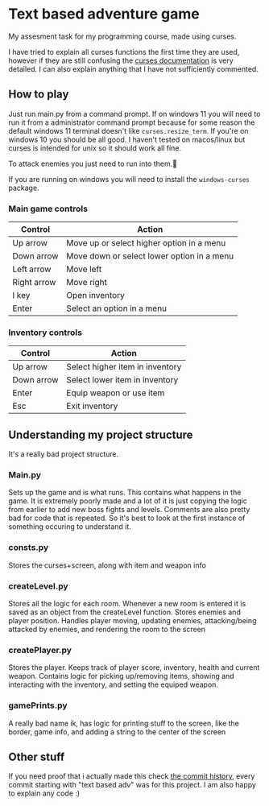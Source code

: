 # Text based adventure game
My assesment task for my programming course, made using curses.

I have tried to explain all curses functions the first time they are used, however if they are still confusing the [curses documentation](https://docs.python.org/3/howto/curses.html) is very detailed. I can also explain anything that I have not sufficiently commented.

## How to play
Just run main.py from a command prompt. If on windows 11 you will need to run it from a administrator command prompt because for some reason the default windows 11 terminal doesn't like `curses.resize_term`. If you're on windows 10 you should be all good. I haven't tested on macos/linux but curses is intended for unix so it should work all fine.

To attack enemies you just need to run into them.

If you are running on windows you will need to install the `windows-curses` package.
### Main game controls
| Control | Action |
| ------ | ------ |
| Up arrow | Move up or select higher option in a menu |
| Down arrow | Move down or select lower option in a menu |
| Left arrow | Move left |
| Right arrow | Move right |
| I key | Open inventory |
| Enter | Select an option in a menu |

### Inventory controls
| Control | Action |
| ------ | ------ |
| Up arrow | Select higher item in inventory |
| Down arrow | Select lower item in inventory |
| Enter | Equip weapon or use item |
| Esc | Exit inventory |

## Understanding my project structure
It's a really bad project structure.
### Main.py
Sets up the game and is what runs. This contains what happens in the game. It is extremely poorly made and a lot of it is just copying the logic from earlier to add new boss fights and levels. Comments are also pretty bad for code that is repeated. So it's best to look at the first instance of something occuring to understand it.

### consts.py
Stores the curses+screen, along with item and weapon info

### createLevel.py
Stores all the logic for each room. Whenever a new room is entered it is saved as an object from the createLevel function. Stores enemies and player position. Handles player moving, updating enemies, attacking/being attacked by enemies, and rendering the room to the screen

### createPlayer.py
Stores the player. Keeps track of player score, inventory, health and current weapon. Contains logic for picking up/removing items, showing and interacting with the inventory, and setting the equiped weapon.

### gamePrints.py
A really bad name ik, has logic for printing stuff to the screen, like the border, game info, and adding a string to the center of the screen

## Other stuff
If you need proof that i actually made this check [the commit history](https://github.com/mushrrom/school-projects/commits), every commit starting with "text based adv" was for this project. I am also happy to explain any code :)
